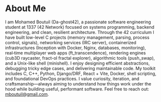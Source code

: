 # About Me

I am Mohamed Boutuil (Da-ghost42), a passionate software engineering student at 1337 (42 Network) focused on systems programming, backend engineering, and clean, resilient architecture. Through the 42 curriculum I have built low-level C projects (memory management, parsing, process control, signals), networking services (IRC server), containerized infrastructures (Inception with Docker, Nginx, databases, monitoring), real‑time multiplayer web apps (ft_transcendence), rendering engines (cub3D raycaster, fract-ol fractal explorer), algorithmic tools (push_swap), and a Unix-like shell (minishell). I enjoy designing efficient abstractions, debugging tricky edge cases, and delivering maintainable code. My toolkit includes C, C++, Python, Django/DRF, React + Vite, Docker, shell scripting, and foundational DevOps practices. I value curiosity, iteration, and craftsmanship—always aiming to understand how things work under the hood while building useful, performant software. Feel free to reach out: mboutuil@gmail.com.
